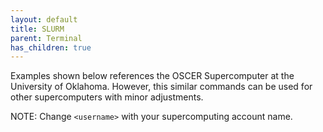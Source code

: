 ```yaml
---
layout: default
title: SLURM 
parent: Terminal
has_children: true
---
```


Examples shown below references the OSCER Supercomputer at the University of Oklahoma. However, this similar commands can be used for other supercomputers with minor adjustments.

NOTE: Change `<username>` with your supercomputing account name.
